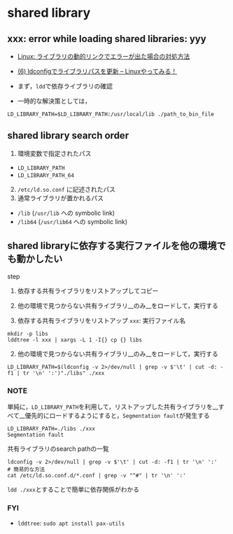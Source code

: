 # shared library

## xxx: error while loading shared libraries: yyy
* [Linux: ライブラリの動的リンクでエラーが出た場合の対処方法]( https://leico.github.io/TechnicalNote/Linux/ld-library-path )
* [\(6\) ldconfigでライブラリパスを更新 – Linuxやってみる！]( https://www.dogrow.net/linux/blog6/ )

* まず，`ldd`で依存ライブラリの確認
* 一時的な解決策としては，
```
LD_LIBRARY_PATH=$LD_LIBRARY_PATH:/usr/local/lib ./path_to_bin_file
```

## shared library search order
1. 環境変数で指定されたパス
  * `LD_LIBRARY_PATH`
  * `LD_LIBRARY_PATH_64`
2. `/etc/ld.so.conf` に記述されたパス
3. 通常ライブラリが置かれるパス
  * `/lib` (`/usr/lib` への symbolic link)
  * `/lib64` (`/usr/lib64` への symbolic link)

## shared libraryに依存する実行ファイルを他の環境でも動かしたい

step
1. 依存する共有ライブラリをリストアップしてコピー
2. 他の環境で見つからない共有ライブラリ__のみ__をロードして，実行する

1. 依存する共有ライブラリをリストアップ
`xxx`: 実行ファイル名
```
mkdir -p libs
lddtree -l xxx | xargs -L 1 -I{} cp {} libs
```

2. 他の環境で見つからない共有ライブラリ__のみ__をロードして，実行する
```
LD_LIBRARY_PATH=$(ldconfig -v 2>/dev/null | grep -v $'\t' | cut -d: -f1 | tr '\n' ':')"./libs" ./xxx
```

### NOTE
単純に，`LD_LIBRARY_PATH`を利用して，リストアップした共有ライブラリを__すべて__優先的にロードするようにすると，`Segmentation fault`が発生する
```
LD_LIBRARY_PATH=./libs ./xxx
Segmentation fault
```

共有ライブラリのsearch pathの一覧
```
ldconfig -v 2>/dev/null | grep -v $'\t' | cut -d: -f1 | tr '\n' ':'
# 簡易的な方法
cat /etc/ld.so.conf.d/*.conf | grep -v "^#" | tr '\n' ':'
```

`ldd ./xxx`とすることで簡単に依存関係がわかる

### FYI
* `lddtree`: `sudo apt install pax-utils`
